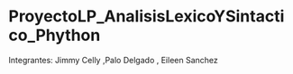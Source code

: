 # ProyectoLP_AnalisisLexicoYSintactico_Phython
Integrantes: Jimmy Celly ,Palo Delgado , Eileen Sanchez
